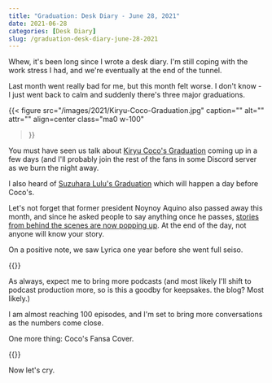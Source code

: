 ```yaml
---
title: "Graduation: Desk Diary - June 28, 2021"
date: 2021-06-28
categories: [Desk Diary]
slug: /graduation-desk-diary-june-28-2021
---
```


Whew, it's been long since I wrote a desk diary. I'm still coping with the work stress I had, and we're eventually at the end of the tunnel.

Last month went really bad for me, but this month felt worse. I don't know - I just went back to calm and suddenly there's three major graduations.

{{< figure
  src="/images/2021/Kiryu-Coco-Graduation.jpg"
  caption=""
  alt="" attr="" 
  align=center class="ma0 w-100"
>}}

You must have seen us talk about [Kiryu Coco's Graduation](https://jayagonoy.com/the-kiryu-coco-legacy-on-the-podcast/) coming up in a few days (and I'll probably join the rest of the fans in some Discord server as we burn the night away.

I also heard of [Suzuhara Lulu's Graduation](https://animecorner.me/happy-birthday-and-goodbye-lulu-suzuhara/) which will happen a day before Coco's.

Let's not forget that former president Noynoy Aquino also passed away this month, and since he asked people to say anything once he passes, [stories from behind the scenes are now popping up](https://web.archive.org/web/20211019161331/https://news.abs-cbn.com/ancx/culture/spotlight/06/25/21/pnoy-was-my-boss-a-delayed-dispatch-from-a-palace-speechwriter). At the end of the day, not anyone will know your story.

On a positive note, we saw Lyrica one year before she went full seiso.

{{<twitter user="kaheru_orange" id="1409518228708102145">}}

As always, expect me to bring more podcasts (and most likely I'll shift to podcast production more, so is this a goodby for keepsakes. the blog? Most likely.)

I am almost reaching 100 episodes, and I'm set to bring more conversations as the numbers come close.

One more thing: Coco's Fansa Cover.

{{<youtube f_djNpDqm3Q>}}

Now let's cry.
